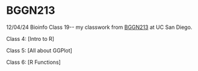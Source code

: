 # BGGN213
12/04/24 Bioinfo Class 19-- my classwork from [BGGN213](https://bioboot.github.io/bggn213_F24/) at UC San Diego.

Class 4: [Intro to R]

Class 5: [All about GGPlot]

Class 6: [R Functions]
